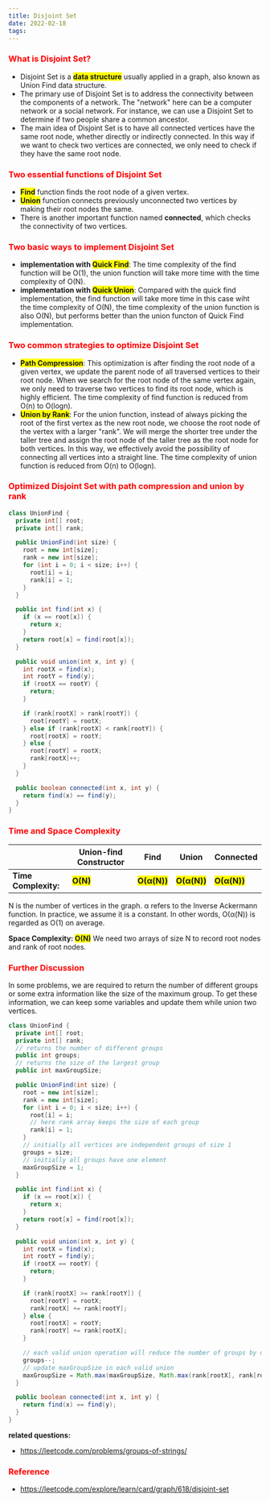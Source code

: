 ```yaml
---
title: Disjoint Set
date: 2022-02-18
tags:
---
```


### <span style="color:red">What is Disjoint Set?</span>

- Disjoint Set is a <span style="background-color:yellow">**data structure**</span> usually applied in a graph, also known as Union Find data structure.
- The primary use of Disjoint Set is to address the connectivity between the components of a network. The "network" here can be a computer network or a social network. For instance, we can use a Disjoint Set to determine if two people share a common ancestor.
- The main idea of Disjoint Set is to have all connected vertices have the same root node, whether directly or indirectly connected. In this way if we want to check two vertices are connected, we only need to check if they have the same root node.

### <span style="color:red">Two essential functions of Disjoint Set</span>

- <span style="background-color:yellow">**Find**</span> function finds the root node of a given vertex.
- <span style="background-color:yellow">**Union**</span> function connects previously unconnected two vertices by making their root nodes the same.
- There is another important function named **connected**, which checks the connectivity of two vertices.

### <span style="color:red">Two basic ways to implement Disjoint Set</span>

- **implementation with <span style="background-color:yellow">Quick Find</span>**: The time complexity of the find function will be O(1), the union function will take more time with the time complexity of O(N).
- **implementation with <span style="background-color:yellow">Quick Union</span>**: Compared with the quick find implementation, the find function will take more time in this case wiht the time complexity of O(N), the time complexity of the union function is also O(N), but performs better than the union functon of Quick Find implementation.

### <span style="color:red">Two common strategies to optimize Disjoint Set</span>

- <span style="background-color:yellow">**Path Compression**</span>: This optimization is after finding the root node of a given vertex, we update the parent node of all traversed vertices to their root node. When we search for the root node of the same vertex again, we only need to traverse two vertices to find its root node, which is highly efficient. The time complexity of find function is reduced from O(n) to O(logn).
- <span style="background-color:yellow">**Union by Rank**</span>: For the union function, instead of always picking the root of the first vertex as the new root node, we choose the root node of the vertex with a larger "rank". We will merge the shorter tree under the taller tree and assign the root node of the taller tree as the root node for both vertices. In this way, we effectively avoid the possibility of connecting all vertices into a straight line. The time complexity of union function is reduced from O(n) to O(logn).

### <span style="color:red">Optimized Disjoint Set with path compression and union by rank</span>

```java
class UnionFind {
  private int[] root;
  private int[] rank;

  public UnionFind(int size) {
    root = new int[size];
    rank = new int[size];
    for (int i = 0; i < size; i++) {
      root[i] = i;
      rank[i] = 1;
    }
  }

  public int find(int x) {
    if (x == root[x]) {
      return x;
    }
    return root[x] = find(root[x]);
  }

  public void union(int x, int y) {
    int rootX = find(x);
    int rootY = find(y);
    if (rootX == rootY) {
      return;
    }

    if (rank[rootX] > rank[rootY]) {
      root[rootY] = rootX;
    } else if (rank[rootX] < rank[rootY]) {
      root[rootX] = rootY;
    } else {
      root[rootY] = rootX;
      rank[rootX]++;
    }
  }

  public boolean connected(int x, int y) {
    return find(x) == find(y);
  }
}
```

### <span style="color:red">Time and Space Complexity</span>

|                      | Union-find Constructor                                | Find                                                     | Union                                                    | Connected                                                |
| -------------------- | ----------------------------------------------------- | -------------------------------------------------------- | -------------------------------------------------------- | -------------------------------------------------------- |
| **Time Complexity:** | <span style="background-color:yellow">**O(N)**</span> | <span style="background-color:yellow">**O(α(N))**</span> | <span style="background-color:yellow">**O(α(N))**</span> | <span style="background-color:yellow">**O(α(N))**</span> |

N is the number of vertices in the graph. α refers to the Inverse Ackermann function. In practice, we assume it is a constant. In other words, O(α(N)) is regarded as O(1) on average.

**Space Complexity: <span style="background-color:yellow">O(N)</span>**
We need two arrays of size N to record root nodes and rank of root nodes.

### <span style="color:red">Further Discussion</span>

In some problems, we are required to return the number of different groups or some extra information like the size of the maximum group. To get these information, we can keep some variables and update them while union two vertices.

```java
class UnionFind {
  private int[] root;
  private int[] rank;
  // returns the number of different groups
  public int groups;
  // returns the size of the largest group
  public int maxGroupSize;

  public UnionFind(int size) {
    root = new int[size];
    rank = new int[size];
    for (int i = 0; i < size; i++) {
      root[i] = i;
      // here rank array keeps the size of each group
      rank[i] = 1;
    }
    // initially all vertices are independent groups of size 1
    groups = size;
    // initially all groups have one element
    maxGroupSize = 1;
  }

  public int find(int x) {
    if (x == root[x]) {
      return x;
    }
    return root[x] = find(root[x]);
  }

  public void union(int x, int y) {
    int rootX = find(x);
    int rootY = find(y);
    if (rootX == rootY) {
      return;
    }

    if (rank[rootX] >= rank[rootY]) {
      root[rootY] = rootX;
      rank[rootX] += rank[rootY];
    } else {
      root[rootX] = rootY;
      rank[rootY] += rank[rootX];
    }

    // each valid union operation will reduce the number of groups by one
    groups--;
    // update maxGroupSize in each valid union
    maxGroupSize = Math.max(maxGroupSize, Math.max(rank[rootX], rank[rootY]));
  }

  public boolean connected(int x, int y) {
    return find(x) == find(y);
  }
}
```

**related questions:**

- https://leetcode.com/problems/groups-of-strings/

### <span style="color:red">Reference</span>

- https://leetcode.com/explore/learn/card/graph/618/disjoint-set
